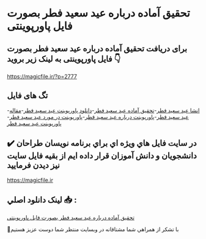 # تحقیق آماده درباره عید سعید فطر بصورت فایل پاورپوینتی

## برای دریافت تحقیق آماده درباره عید سعید فطر بصورت فایل پاورپوینتی به لینک زیر بروید 👇

https://magicfile.ir/?p=2777

## تگ های فایل

-[انشا عید سعید فطر](https://magicfile.ir/product/%d8%aa%d8%ad%d9%82%db%8c%d9%82-%d8%a2%d9%85%d8%a7%d8%af%d9%87-%d8%af%d8%b1%d8%a8%d8%a7%d8%b1%d9%87-%d8%b9%db%8c%d8%af-%d8%b3%d8%b9%db%8c%d8%af-%d9%81%d8%b7%d8%b1-%d8%a8%d8%b5%d9%88%d8%b1%d8%aa-%d9%81%d8%a7%db%8c%d9%84-%d9%be%d8%a7%d9%88%d8%b1%d9%be%d9%88%db%8c%d9%86%d8%aa%db%8c/)-[تحقیق آماده عید سعید فطر](https://magicfile.ir/product/%d8%aa%d8%ad%d9%82%db%8c%d9%82-%d8%a2%d9%85%d8%a7%d8%af%d9%87-%d8%af%d8%b1%d8%a8%d8%a7%d8%b1%d9%87-%d8%b9%db%8c%d8%af-%d8%b3%d8%b9%db%8c%d8%af-%d9%81%d8%b7%d8%b1-%d8%a8%d8%b5%d9%88%d8%b1%d8%aa-%d9%81%d8%a7%db%8c%d9%84-%d9%be%d8%a7%d9%88%d8%b1%d9%be%d9%88%db%8c%d9%86%d8%aa%db%8c/)-[دانلود پاورپوینت عید سعید فطر](https://magicfile.ir/product/%d8%aa%d8%ad%d9%82%db%8c%d9%82-%d8%a2%d9%85%d8%a7%d8%af%d9%87-%d8%af%d8%b1%d8%a8%d8%a7%d8%b1%d9%87-%d8%b9%db%8c%d8%af-%d8%b3%d8%b9%db%8c%d8%af-%d9%81%d8%b7%d8%b1-%d8%a8%d8%b5%d9%88%d8%b1%d8%aa-%d9%81%d8%a7%db%8c%d9%84-%d9%be%d8%a7%d9%88%d8%b1%d9%be%d9%88%db%8c%d9%86%d8%aa%db%8c/)-[مقاله عید سعید فطر](https://magicfile.ir/product/%d8%aa%d8%ad%d9%82%db%8c%d9%82-%d8%a2%d9%85%d8%a7%d8%af%d9%87-%d8%af%d8%b1%d8%a8%d8%a7%d8%b1%d9%87-%d8%b9%db%8c%d8%af-%d8%b3%d8%b9%db%8c%d8%af-%d9%81%d8%b7%d8%b1-%d8%a8%d8%b5%d9%88%d8%b1%d8%aa-%d9%81%d8%a7%db%8c%d9%84-%d9%be%d8%a7%d9%88%d8%b1%d9%be%d9%88%db%8c%d9%86%d8%aa%db%8c/)-[پاورپوینت درباره عید سعید فطر](https://magicfile.ir/product/%d8%aa%d8%ad%d9%82%db%8c%d9%82-%d8%a2%d9%85%d8%a7%d8%af%d9%87-%d8%af%d8%b1%d8%a8%d8%a7%d8%b1%d9%87-%d8%b9%db%8c%d8%af-%d8%b3%d8%b9%db%8c%d8%af-%d9%81%d8%b7%d8%b1-%d8%a8%d8%b5%d9%88%d8%b1%d8%aa-%d9%81%d8%a7%db%8c%d9%84-%d9%be%d8%a7%d9%88%d8%b1%d9%be%d9%88%db%8c%d9%86%d8%aa%db%8c/)-[پاورپوینت در مورد عید سعید فطر](https://magicfile.ir/product/%d8%aa%d8%ad%d9%82%db%8c%d9%82-%d8%a2%d9%85%d8%a7%d8%af%d9%87-%d8%af%d8%b1%d8%a8%d8%a7%d8%b1%d9%87-%d8%b9%db%8c%d8%af-%d8%b3%d8%b9%db%8c%d8%af-%d9%81%d8%b7%d8%b1-%d8%a8%d8%b5%d9%88%d8%b1%d8%aa-%d9%81%d8%a7%db%8c%d9%84-%d9%be%d8%a7%d9%88%d8%b1%d9%be%d9%88%db%8c%d9%86%d8%aa%db%8c/)-[پاورپوینت عید سعید فطر](https://magicfile.ir/product/%d8%aa%d8%ad%d9%82%db%8c%d9%82-%d8%a2%d9%85%d8%a7%d8%af%d9%87-%d8%af%d8%b1%d8%a8%d8%a7%d8%b1%d9%87-%d8%b9%db%8c%d8%af-%d8%b3%d8%b9%db%8c%d8%af-%d9%81%d8%b7%d8%b1-%d8%a8%d8%b5%d9%88%d8%b1%d8%aa-%d9%81%d8%a7%db%8c%d9%84-%d9%be%d8%a7%d9%88%d8%b1%d9%be%d9%88%db%8c%d9%86%d8%aa%db%8c/)

## ✔️ در سايت فايل هاي ويژه اي براي برنامه نويسان طراحان دانشجويان و دانش آموزان قرار داده ايم از بقيه فايل سايت نيز ديدن فرماييد

https://magicfile.ir


## لينک دانلود اصلي 📥 :

[تحقیق آماده درباره عید سعید فطر بصورت فایل پاورپوینتی](https://magicfile.ir/product/%d8%aa%d8%ad%d9%82%db%8c%d9%82-%d8%a2%d9%85%d8%a7%d8%af%d9%87-%d8%af%d8%b1%d8%a8%d8%a7%d8%b1%d9%87-%d8%b9%db%8c%d8%af-%d8%b3%d8%b9%db%8c%d8%af-%d9%81%d8%b7%d8%b1-%d8%a8%d8%b5%d9%88%d8%b1%d8%aa-%d9%81%d8%a7%db%8c%d9%84-%d9%be%d8%a7%d9%88%d8%b1%d9%be%d9%88%db%8c%d9%86%d8%aa%db%8c/) 


🙏با تشکر از همراهي شما مشتاقانه در وبسایت منتظر شما دوست عزیز هستیم

